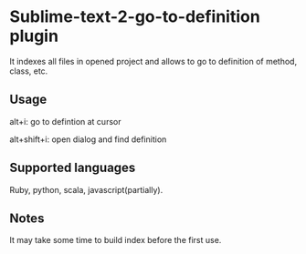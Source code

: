 # Sublime-text-2-go-to-definition plugin
It indexes all files in opened project and allows to go to definition of method, class, etc. 

## Usage
alt+i: go to defintion at cursor

alt+shift+i: open dialog and find definition

## Supported languages
Ruby, python, scala, javascript(partially).

## Notes
It may take some time to build index before the first use.
